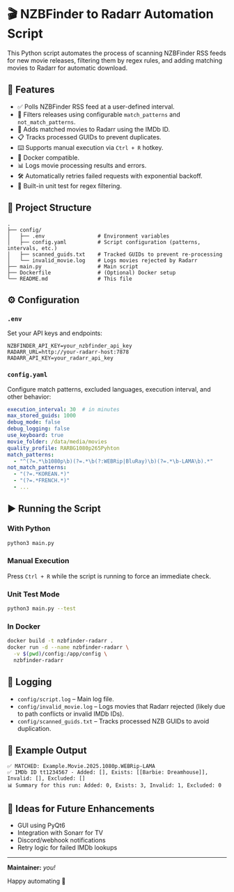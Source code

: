 
# 🎬 NZBFinder to Radarr Automation Script

This Python script automates the process of scanning NZBFinder RSS feeds for new movie releases, filtering them by regex rules, and adding matching movies to Radarr for automatic download.

## 🚀 Features

- ✅ Polls NZBFinder RSS feed at a user-defined interval.
- 🔎 Filters releases using configurable `match_patterns` and `not_match_patterns`.
- 🎯 Adds matched movies to Radarr using the IMDb ID.
- 📋 Tracks processed GUIDs to prevent duplicates.
- ⌨️ Supports manual execution via `Ctrl + R` hotkey.
- 🐳 Docker compatible.
- 📊 Logs movie processing results and errors.
- 🛠 Automatically retries failed requests with exponential backoff.
- 🧪 Built-in unit test for regex filtering.

## 📁 Project Structure

```
.
├── config/
│   ├── .env                 # Environment variables
│   ├── config.yaml          # Script configuration (patterns, intervals, etc.)
│   ├── scanned_guids.txt    # Tracked GUIDs to prevent re-processing
│   └── invalid_movie.log    # Logs movies rejected by Radarr
├── main.py                  # Main script
├── Dockerfile               # (Optional) Docker setup
└── README.md                # This file
```

## ⚙️ Configuration

### `.env`

Set your API keys and endpoints:

```env
NZBFINDER_API_KEY=your_nzbfinder_api_key
RADARR_URL=http://your-radarr-host:7878
RADARR_API_KEY=your_radarr_api_key
```

### `config.yaml`

Configure match patterns, excluded languages, execution interval, and other behavior:

```yaml
execution_interval: 30  # in minutes
max_stored_guids: 1000
debug_mode: false
debug_logging: false
use_keyboard: true
movie_folder: /data/media/movies
quality_profile: RARBG1080p265Pyhton
match_patterns:
  - "^(?=.*\b1080p\b)(?=.*\b(?:WEBRip|BluRay)\b)(?=.*\b-LAMA\b).*"
not_match_patterns:
  - "(?=.*KOREAN.*)"
  - "(?=.*FRENCH.*)"
  - ...
```

## ▶️ Running the Script

### With Python

```bash
python3 main.py
```

### Manual Execution

Press `Ctrl + R` while the script is running to force an immediate check.

### Unit Test Mode

```bash
python3 main.py --test
```

### In Docker

```bash
docker build -t nzbfinder-radarr .
docker run -d --name nzbfinder-radarr \
  -v $(pwd)/config:/app/config \
  nzbfinder-radarr
```

## 📝 Logging

- `config/script.log` – Main log file.
- `config/invalid_movie.log` – Logs movies that Radarr rejected (likely due to path conflicts or invalid IMDb IDs).
- `config/scanned_guids.txt` – Tracks processed NZB GUIDs to avoid duplication.

## 🧪 Example Output

```
✅ MATCHED: Example.Movie.2025.1080p.WEBRip-LAMA
✅ IMDb ID tt1234567 - Added: [], Exists: [[Barbie: Dreamhouse]], Invalid: [], Excluded: []
📊 Summary for this run: Added: 0, Exists: 3, Invalid: 1, Excluded: 0
```

## 🧠 Ideas for Future Enhancements

- GUI using PyQt6
- Integration with Sonarr for TV
- Discord/webhook notifications
- Retry logic for failed IMDb lookups

---

**Maintainer:** _you!_

Happy automating 🎉
